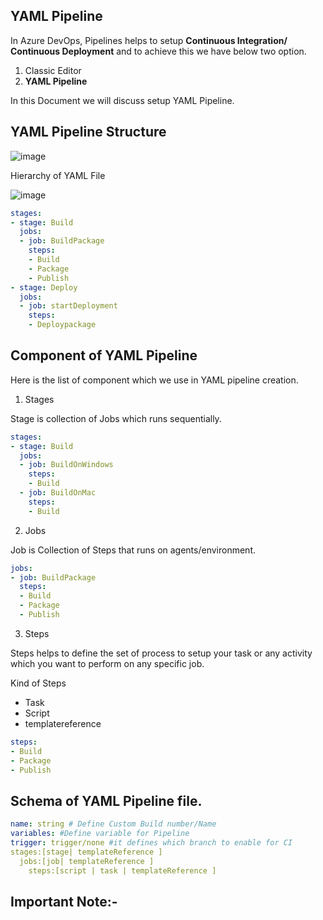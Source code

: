 ## YAML Pipeline

In Azure DevOps, Pipelines helps to setup **Continuous Integration/ Continuous Deployment** and to achieve this we have below two option.

1. Classic Editor
2. **YAML Pipeline**

In this Document we will discuss setup YAML Pipeline.

## YAML Pipeline Structure 

![image](https://github.com/divyanshursahu/AzureDevOps/assets/96013623/8e25b884-9a93-46ec-851b-97fd1b71f1c0)

Hierarchy of YAML File

![image](https://github.com/divyanshursahu/AzureDevOps/assets/96013623/0647822a-5fc3-43fd-a22a-0512ae50b13b)

```YAML
stages:
- stage: Build
  jobs:
  - job: BuildPackage
    steps:
    - Build
    - Package
    - Publish
- stage: Deploy
  jobs:
  - job: startDeployment
    steps:
    - Deploypackage
```

## Component of YAML Pipeline

Here is the list of component which we use in YAML pipeline creation.

1. Stages

Stage is collection of Jobs which runs sequentially.

```YAML
stages:
- stage: Build
  jobs:
  - job: BuildOnWindows
    steps:
    - Build
  - job: BuildOnMac
    steps:
    - Build
```

2. Jobs

Job is Collection of Steps that runs on agents/environment.

```YAML
jobs:
- job: BuildPackage
  steps:
  - Build
  - Package
  - Publish
```

3. Steps

Steps helps to define the set of process to setup your task or any activity which you want to perform on any specific job.

Kind of Steps
- Task
- Script 
- templatereference

```YAML
steps:
- Build
- Package
- Publish
```

## Schema of YAML Pipeline file.

```YAML
name: string # Define Custom Build number/Name
variables: #Define variable for Pipeline 
trigger: trigger/none #it defines which branch to enable for CI
stages:[stage| templateReference ]
  jobs:[job| templateReference ]
    steps:[script | task | templateReference ]
```

## Important Note:-

